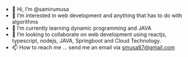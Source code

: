 - 👋 Hi, I’m @samirumusa
- 👀 I’m interested in web development and anything that has to do with algorithms
- 🌱 I’m currently learning dynamic programming and JAVA
- 💞️ I’m looking to collaborate on web development using reactjs, typescript, nodejs, JAVA, Springboot and Cloud Technology.
- 📫 How to reach me ... send me an email via smusa87@gmail.com

<!---
samirumusa/samirumusa is a ✨ special ✨ repository because its `README.md` (this file) appears on your GitHub profile.
You can click the Preview link to take a look at your changes.
--->
